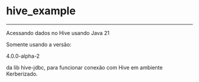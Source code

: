 # hive_example

---
Acessando dados no Hive usando Java 21

Somente usando a versão:

4.0.0-alpha-2

da lib hive-jdbc, para funcionar conexão com Hive em ambiente Kerberizado.
